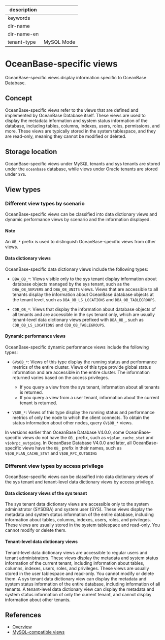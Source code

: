 |description||
|---|---|
|keywords||
|dir-name||
|dir-name-en||
|tenant-type|MySQL Mode|

# OceanBase-specific views

OceanBase-specific views display information specific to OceanBase Database.

## Concept

OceanBase-specific views refer to the views that are defined and implemented by OceanBase Database itself. These views are used to display the metadata information and system status information of the database, including tables, columns, indexes, users, roles, permissions, and more. These views are typically stored in the system tablespace, and they are read-only, meaning they cannot be modified or deleted.

## Storage location

OceanBase-specific views under MySQL tenants and sys tenants are stored under the `oceanbase` database, while views under Oracle tenants are stored under `SYS`.

## View types

### Different view types by scenario

OceanBase-specific views can be classified into data dictionary views and dynamic performance views by scenario and the information displayed.

<main id="notice" type='explain'>
  <h4>Note</h4>
  <p>An <code>OB_*</code> prefix is used to distinguish OceanBase-specific views from other views. </p>
</main>

#### Data dictionary views

OceanBase-specific data dictionary views include the following types:

* `DBA_OB_*`: Views visible only to the sys tenant display information about database objects managed by the sys tenant, such as the `DBA_OB_SERVERS` and `DBA_OB_UNITS` views. Views that are accessible to all tenants display the information about OceanBase database objects at the tenant level, such as `DBA_OB_LS_LOCATIONS` and `DBA_OB_TABLEGROUPS`.

* `CDB_OB_*`: Views that display the information about database objects of all tenants and are accessible in the sys tenant only, which are usually tenant-level data dictionary views prefixed with `DBA_OB_`, such as `CDB_OB_LS_LOCATIONS` and `CDB_OB_TABLEGROUPS`.

#### Dynamic performance views

OceanBase-specific dynamic performance views include the following types:

* `GV$OB_*`: Views of this type display the running status and performance metrics of the entire cluster. Views of this type provide global status information and are accessible in the entire cluster.
   The information returned varies based on the access privileges.
   * If you query a view from the sys tenant, information about all tenants is returned.
   * If you query a view from a user tenant, information about the current tenant is returned.

* `V$OB_*`: Views of this type display the running status and performance metrics of only the node to which the client connects. To obtain the status information about other nodes, query `GV$OB_*` views.

In versions earlier than OceanBase Database V4.0.0, some OceanBase-specific views do not have the `OB_` prefix, such as `v$plan_cache_stat` and `v$obrpc_outgoing`. In OceanBase Database V4.0.0 and later, all OceanBase-specific views have the `OB_` prefix in their names, such as `V$OB_PLAN_CACHE_STAT` and `V$OB_RPC_OUTGOING`

### Different view types by access privilege

OceanBase-specific views can be classified into data dictionary views of the sys tenant and tenant-level data dictionary views by access privilege.

#### Data dictionary views of the sys tenant

The sys tenant data dictionary views are accessible only to the system administrator (SYSDBA) and system user (SYS). These views display the metadata and system status information of the entire database, including information about tables, columns, indexes, users, roles, and privileges. These views are usually stored in the system tablespace and read-only. You cannot modify or delete them.

#### Tenant-level data dictionary views

Tenant-level data dictionary views are accessible to regular users and tenant administrators. These views display the metadata and system status information of the current tenant, including information about tables, columns, indexes, users, roles, and privileges. These views are usually stored in the user tablespace and read-only. You cannot modify or delete them.
A sys tenant data dictionary view can display the metadata and system status information of the entire database, including information of all tenants. A tenant-level data dictionary view can display the metadata and system status information of only the current tenant, and cannot display information about other tenants.

## References

* [Overview](100.view-overview-of-mysql-mode.md)
* [MySQL-compatible views](300.mysql-compatible-view-of-mysql-mode.md)
